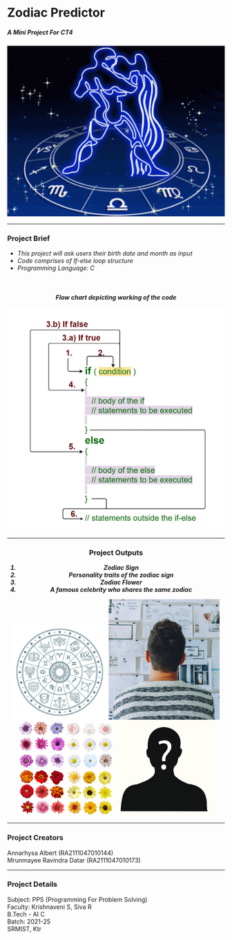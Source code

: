 # Zodiac Predictor 
<b><h5>A Mini Project For CT4 </br></b></h5>
<img src="Project Content/psychic-love.gif" width= 1000 >
<hr>
<h3>Project Brief</h3>
<ul>
  <i><li>This project will ask users their birth date and month as input</li>
    <li> Code comprises of If-else loop structure</li>
    <li> Programming Language: C </li></i></ul> <br>
    <h4 align = "center" > <i>Flow chart depicting working of the code<h4></i>
  <img src="Project Content/Screenshot 2022-01-29 115942.png" width = 1000><hr>
<h3>Project Outputs</h3>
<ol><i>
  <li> Zodiac Sign</li>
  <li> Personality traits of the zodiac sign</li>
  <li> Zodiac Flower</li>
  <li> A famous celebrity who shares the same zodiac</li></i></ol>
<img src="Project Content/istockphoto-843174022-612x612.jpg" width="219.5">   <img src="Project Content/startup-g89ceb94db_1920.jpg " width="257.7">   <img src="Project Content/istockphoto-178890650-612x612.jpg" width="220.5">   <img src="Project Content/istockphoto-515930993-612x612.jpg" width="228.5"><hr>
<h3> Project Creators </h3>
Annarhysa Albert (RA2111047010144)</br>
Mrunmayee Ravindra Datar (RA2111047010173)</br><hr>
<h3> Project Details</h3>
Subject: PPS (Programming For Problem Solving)</br>
Faculty: Krishnaveni S, Siva R</br>
B.Tech - AI C </br>
Batch: 2021-25 </br>
SRMIST, Ktr </br>
